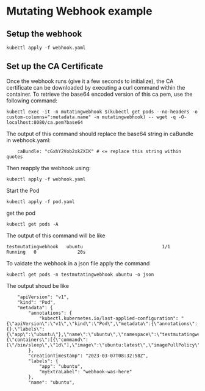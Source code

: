 # Mutating Webhook example

## Setup the webhook

```
kubectl apply -f webhook.yaml
```

## Set up the CA Certificate
Once the webhook runs (give it a few seconds to initialize), the CA certificate can be downloaded by executing a curl command within the container. To retrieve the base64 encoded version of this ca.pem, use the following command:
```
kubectl exec -it -n mutatingwebhook $(kubectl get pods --no-headers -o custom-columns=":metadata.name" -n mutatingwebhook) -- wget -q -O- localhost:8080/ca.pem?base64
```

The output of this command should replace the base64 string in caBundle in webhook.yaml:
```
    caBundle: "cGxhY2Vob2xkZXIK" # <= replace this string within quotes
```

Then reapply the webhook using:
```
kubectl apply -f webhook.yaml
```
Start the Pod
```
kubectl apply -f pod.yaml
```
get the pod
```
kubectl get pods -A
```
The output of this command will be like
```
testmutatingwebhook   ubuntu                             1/1     Running   0               20s
```
To vaidate the webhook in a json file apply the command 
```
kubectl get pods -n testmutatingwebhook ubuntu -o json
```
The output shoud be like
```
    "apiVersion": "v1",
    "kind": "Pod",
    "metadata": {
        "annotations": {
            "kubectl.kubernetes.io/last-applied-configuration": "{\"apiVersion\":\"v1\",\"kind\":\"Pod\",\"metadata\":{\"annotations\":{},\"labels\":{\"app\":\"ubuntu\"},\"name\":\"ubuntu\",\"namespace\":\"testmutatingwebhook\"},\"spec\":{\"containers\":[{\"command\":[\"/bin/sleep\",\"1d\"],\"image\":\"ubuntu:latest\",\"imagePullPolicy\":\"IfNotPresent\",\"name\":\"ubuntu\"}]}}\n"
        },
        "creationTimestamp": "2023-03-07T08:32:58Z",
        "labels": {
            "app": "ubuntu",
            "myExtraLabel": "webhook-was-here"
        },
        "name": "ubuntu",

